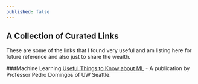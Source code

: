 ```yaml
---
published: false
---
```


## A Collection of Curated Links	

These are some of the links that I found very useful and am listing here for future reference and also just to share the wealth.

###Machine Learning
[Useful Things to Know about ML](http://homes.cs.washington.edu/~pedrod/papers/cacm12.pdf) - A publication by Professor Pedro Domingos of UW Seattle.